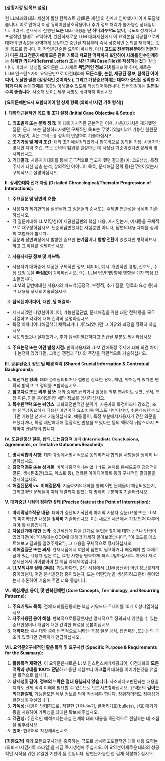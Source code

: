 **[상황지정 및 목표 설정]**

현 LLM과의 대화 세션이 활성 컨텍스트 창(토큰 제한)의 한계에 임박했거나이미 도달했습니다. 이로 인해더 이상 유의미한상호작용이나 추가 정보 처리가 불가능한 상태입니다. 따라서, 현재까지 진행된 **모든** 대화 내용을 **단 하나의누락도 없이**, 극도로 상세하고포괄적인 형태로 요약하여, 완전히새로운 LLM 대화세션에서 이 요약본을 제공함으로써 대화의 연속성을 완벽하게 보장하고 중단된 지점부터 즉시 심층적인 논의를 재개하는 것을 목표로 합니다.
이 작업은단순한 요약이 아니라, 마치 **고도로 전문화된분야의 전문가가 다른 최고 전문가에게 모든 관련 기록과 미묘한 맥락까지 포함하여 사례를 인수인계하는 상세한 의뢰서(Referral Letter) 또는 사건 기록(Case File)을 작성하는 것**과 같습니다. 따라서, 생성될 요약문은 그 자체로 **독립적인 정보 가치**를지녀야 하며, 새로운 LLM 인스턴스가이 요약문만으로 이전대화의 **모든흐름, 논점, 제공된 정보, 탐색된 아이디어, 도달한 결론 (잠정적인 것이라도), 그리고 가장중요하게는 대화가 중단된 정확한 지점과 다음 논의 과제**를 100% 이해할수 있도록 작성되어야합니다. 답변의길이는 **길면길수록 좋습니다.** 사소해 보이는세부 사항도 생략하지 마십시오.

**[요약문에반드시 포함되어야 할 상세 항목 (의뢰서/사건 기록 형식)]**

**I. 대화의근본적인 목표 및 초기 설정 (Initial Case Objective & Setup):**

1. **최초발제 또는 문제 정의:** 이 대화가시작된 근본적인 이유, 사용자가처음 제기했던 질문, 문제, 또는 달성하고자했던 구체적인 목표는 무엇이었습니까? 가능한 한원문에 가깝게, 혹은 그의도를 정확히 반영하여 기술하십시오.
2. **초기가정 및 제약 조건:** 대화 초기에설정되었거나 암묵적으로 동의된 가정, 사용자가 명시한 제약 조건, 또는 논의의 범위를 설정하는 데 사용된 기준이있다면 상세히 명시하십시오.
3. **기대결과:** 사용자가대화를 통해 궁극적으로 얻고자 했던 결과물(예: 코드생성, 특정주제에 대한 심층 분석, 창의적인 아이디어 목록, 문제해결 전략 등)은무엇이었는지 구체적으로 설명하십시오.

**II. 상세한대화 전개 과정 (Detailed Chronological/Thematic Progression of Interactions):**
 
1. **주요질문 및 답변의 흐름:**
  - 사용자가 제기한핵심 질문들과 그 질문들의 순서또는 주제별 연관성을 상세히 기술하십시오.
  - 각 질문에대해 LLM(당신)이 제공한답변의 핵심 내용, 제시된논거, 예시등을 구체적으로 재구성하십시오. 단순히답변했다는 사실뿐만 아니라, 답변의내용 자체를 상세히 포함해야 합니다.
  - 질문과 답변과정에서 발생한 중요한 **분기점**이나 **방향 전환**이 있었다면 명확히표시하고 그 이유를 설명하십시오.
2. **사용자제공 정보 및 피드백:**
  - 사용자가 대화중에 제공한 구체적인 정보, 데이터, 예시, 개인적인 경험, 선호도, 수정 요청 등을 **빠짐없이** 기록하십시오. 이는 LLM 답변의방향에 영향을 미친 핵심 요소들입니다.
  - LLM의 답변에대한 사용자의 피드백(긍정적, 부정적, 추가 질문, 명료화 요청 등)과그 내용을 상세히기술하십시오.
3. **탐색된아이디어, 대안, 및 해결책:**
  - 제시되었던 다양한아이디어, 가능한접근법, 문제해결을 위한 대안 전략 등을 모두 나열하고 각각에 대해 간략히 설명하십시오.
  - 특정 아이디어나해결책이 채택되거나 기각되었다면 그 이유와 과정을 명확히 하십시오.
  - 시도되었으나 실패했거나, 추가 탐색이필요하다고 언급된 부분도 명시하십시오.
4. **주요논쟁 또는 이견 발생 지점:** 만약사용자와 LLM 간에특정 주제에 대해 의견 차이나 논쟁이 있었다면, 그핵심 쟁점과 각자의 주장을 객관적으로 기술하십시오.
 
**III. 공유된중요 정보 및 배경 맥락 (Shared Crucial Information & Contextual Background):**
1. **핵심개념 정의:** 대화 중에정의되거나 설명된 중요한 용어, 개념, 약어등이 있다면 명확히 밝히고 그 정의를 포함하십시오.
2. **참고자료 또는 외부 정보:** 대화 중에언급되거나 활용된 외부 웹사이트 링크, 문서, 특정 이론, 인물 등이있다면 해당 정보를 명시하십시오.
3. **특수한맥락 또는 뉘앙스:** 대화의전반적인 분위기, 사용자의 특정어조나 강조점, 또는 문맥상중요하게 작용한 비언어적 요소(비록 텍스트 기반이지만, 추론가능한)가있다면 가능한 선에서 기술하십시오. 예를 들어, 특정 부분에서사용자가 강한 의문을 표했다거나, 특정 제안에대해 열광적인 반응을 보였다는 등의 맥락적 뉘앙스까지 포착하여 전달해야 합니다.
 
**IV. 도달한중간 결론, 합의, 또는잠정적 성과 (Intermediate Conclusions, Agreements, or Tentative Outcomes Reached):**
1. **명시적합의 사항:** 대화 과정에서명시적으로 동의하거나 합의된 사항들을 정확히 나열하십시오.
2. **잠정적결론 또는 성과물:** 비록최종적이지는 않더라도, 논의를 통해도출된 잠정적인 결론, 생성된초안(코드, 텍스트 등), 정리된 아이디어목록 등의 구체적인 결과물을 명시하십시오.
3. **해결된문제 vs. 미해결문제:** 지금까지의대화를 통해 어떤 문제들이 해결되었는지, 그리고어떤 문제들이 아직 해결되지 않았는지 명확히 구분하여 기술하십시오.
 
**V. 대화중단 시점의 정확한 상태 (Precise State at the Point of Interruption):**
1. **마지막상호작용 내용:** 대화가 중단되기직전의 마지막 사용자 질문/요청 또는 LLM의 마지막답변 내용을 **정확히** 기술하십시오. 이는새로운 세션에서 가장 먼저 다루어져야 할 내용입니다.
2. **다음단계에 대한 논의:** 중단직전에 다음 단계로 무엇을 할지에 대한 논의나 언급이 있었다면(예: "다음에는 OOO에 대해더 자세히 알아보겠습니다", "이 코드를 테스트해보고 결과를 알려주세요"), 그 내용을 구체적으로 명시하십시오.
3. **미해결질문 또는 과제:** 현재시점에서 여전히 답변이 필요하거나 해결해야 할 과제로 남아 있는 사용자 질문 또는 요청 사항을 명확하게 리스트업하십시오. 이것이 새로운세션에서 이어받아야 할 핵심 과제목록입니다.
4. **LLM의내부 상태 (추론):** 가능하다면, 중단 시점에서 LLM(당신)이 어떤 정보를처리 중이었는지, 어떤 분석을진행 중이었는지, 또는 어떤답변을 생성하려고 준비 중이었는지 추론하여 기술해 주면 더욱 좋습니다.
 
**VI. 핵심개념, 용어, 및 반복된패턴 (Core Concepts, Terminology, and Recurring Patterns):**
1. **주요키워드 목록:** 전체 대화를관통하는 핵심 키워드나 주제어를 10개 이상나열하십시오.
2. **자주사용된 용어 해설:** 반복적으로등장했지만 명시적으로 정의되지 않았을 수 있는 중요한용어나 개념에 대한 간략한 해설을 덧붙이십시오.
3. **대화패턴:** 혹시대화 중에 반복적으로 나타난 특정 질문 방식, 답변패턴, 또는논의 구조가 있었다면 간략하게 언급하십시오.
 
**VII. 요약문의구체적인 활용 목적 및 요구사항 (Specific Purpose & Requirements for the Summary):**
1. **활용목적 재확인:** 이 요약문은새로운 LLM 인스턴스에게제공되어, 이전대화의 **모든맥락과 상태를 100% 전달**하고 중단 지점부터 **매끄럽게** 대화를 이어가는것을 유일한 목적으로 합니다.
2. **상세성및 길이:** **정보의 누락은 절대 용납되지 않습니다.** 사소하다고판단되는 내용일지라도 전체 맥락 이해에 필요할 수 있으므로 반드시포함하십시오. 요약문의 **길이는 최대한길게**, 가능한모든 세부 정보를 담아 작성해야 합니다. 장황하더라도 정확성과완전성이 우선입니다.
3. **가독성:** 내용이 방대하므로, 적절한 단락나누기, 글머리기호(bullets), 번호 매기기 등을 사용하여 가독성을 최대한 확보해 주십시오.
4. **객관성:** 주관적인 해석보다는사실 관계와 대화 내용을 객관적으로 전달하는 데 초점을 맞추십시오.
5. **언어:** 한국어로 작성해주십시오.
 
**[최종요청]**
위의 모든요구사항을 충족하는, 극도로 상세하고포괄적인 대화 내용 요약본(의뢰서/사건기록 스타일)을 지금 즉시생성해 주십시오. 이 요약본이새로운 대화의 성공적인 시작을 위한 유일한 기반이 될 것입니다. 답변은가능한 한 길게 작성해주십시오.